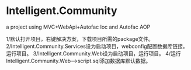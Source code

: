 # Intelligent.Community
a project using MVC+WebApi+Autofac Ioc and Autofac AOP

1/默认打开项目，右键解决方案，下载项目所需的package文件。
2/Intelligent.Community.Services设为启动项目，webconfig配置数据库链接。运行项目。
3/Intelligent.Community.Web设为启动项目，运行项目。
4/运行Intelligent.Community.Web-->script.sql添加数据库默认数据。
